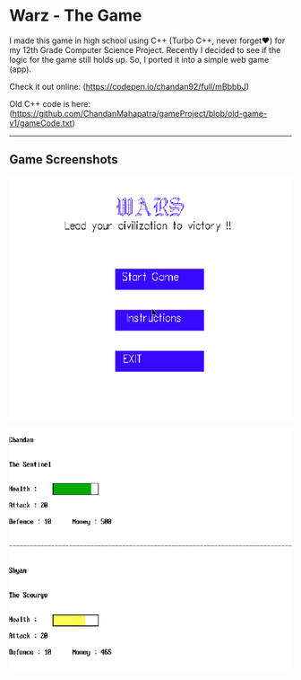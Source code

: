 # Warz - The Game
I made this game in high school using C++ (Turbo C++, never forget❤️) for my 12th Grade Computer Science Project.
Recently I decided to see if the logic for the game still holds up. So, I ported it into a simple web game (app). 

Check it out online:
(https://codepen.io/chandan92/full/mBbbbJ)


Old C++ code is here:
(https://github.com/ChandanMahapatra/gameProject/blob/old-game-v1/gameCode.txt)

---

## Game Screenshots

![Game Main Screen](https://raw.githubusercontent.com/ChandanMahapatra/gameProject/old-game-v1/1.bmp)

![Gameplay Screen](https://raw.githubusercontent.com/ChandanMahapatra/gameProject/old-game-v1/3.bmp)

